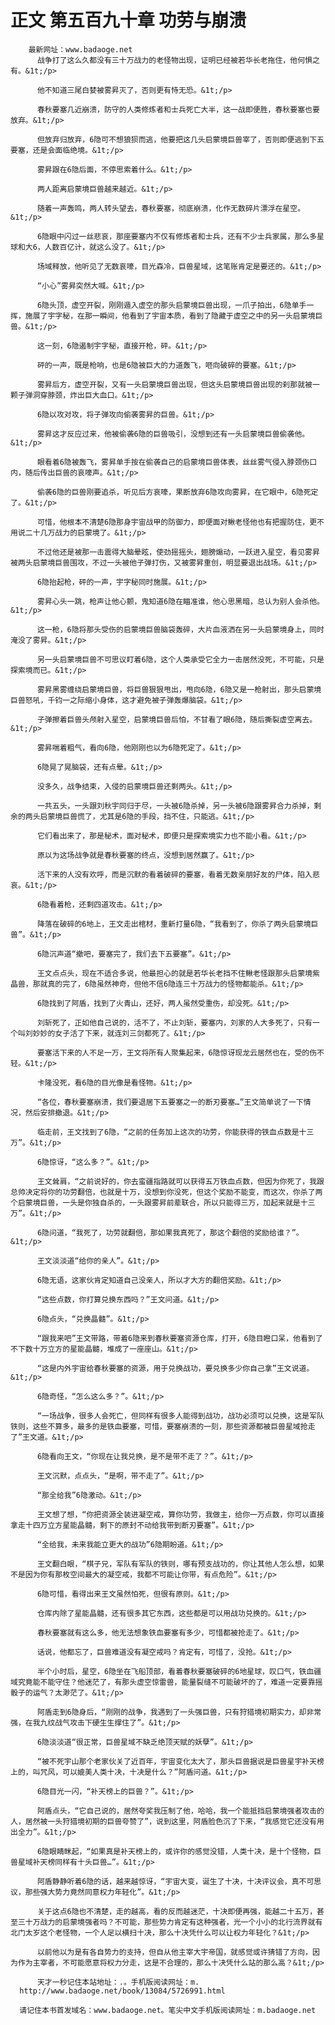 # 正文 第五百九十章 功劳与崩溃
        最新网址：www.badaoge.net
          战争打了这么久都没有三十万战力的老怪物出现，证明已经被若华长老拖住，他何惧之有。&1t;/p>
      
          他不知道三尾白婪被雾昇灭了，否则更有恃无恐。&1t;/p>
      
          春秋要塞几近崩溃，防守的人类修炼者和士兵死亡大半，这一战即便胜，春秋要塞也要放弃。&1t;/p>
      
          但放弃归放弃，6隐可不想狼狈而逃，他要把这几头启蒙境巨兽宰了，否则即便逃到下五要塞，还是会面临绝境。&1t;/p>
      
          雾昇跟在6隐后面，不停思索着什么。&1t;/p>
      
          两人距离启蒙境巨兽越来越近。&1t;/p>
      
          随着一声轰鸣，两人转头望去，春秋要塞，彻底崩溃，化作无数碎片漂浮在星空。&1t;/p>
      
          6隐眼中闪过一丝悲哀，那座要塞内不仅有修炼者和士兵，还有不少士兵家属，那么多星球和大6，人数百亿计，就这么没了。&1t;/p>
      
          场域释放，他听见了无数哀嚎，目光森冷，巨兽星域，这笔账肯定是要还的。&1t;/p>
      
          “小心”雾昇突然大喊。&1t;/p>
      
          6隐头顶，虚空开裂，刚刚遁入虚空的那头启蒙境巨兽出现，一爪子拍出，6隐单手一挥，施展了宇字秘，在那一瞬间，他看到了宇宙本质，看到了隐藏于虚空之中的另一头启蒙境巨兽。&1t;/p>
      
          这一刻，6隐遏制宇字秘，直接开枪，砰。&1t;/p>
      
          砰的一声，既是枪响，也是6隐被巨大的力道轰飞，咂向破碎的要塞。&1t;/p>
      
          雾昇后方，虚空开裂，又有一头启蒙境巨兽出现，但这头启蒙境巨兽出现的刹那就被一颗子弹洞穿脖颈，炸出巨大血口。&1t;/p>
      
          6隐以攻对攻，将子弹攻向偷袭雾昇的巨兽。&1t;/p>
      
          雾昇这才反应过来，他被偷袭6隐的巨兽吸引，没想到还有一头启蒙境巨兽偷袭他。&1t;/p>
      
          眼看着6隐被轰飞，雾昇单手按在偷袭自己的启蒙境巨兽体表，丝丝雾气侵入脖颈伤口内，随后传出巨兽的哀嚎声。&1t;/p>
      
          偷袭6隐的巨兽刚要追杀，听见后方哀嚎，果断放弃6隐攻向雾昇，在它眼中，6隐死定了。&1t;/p>
      
          可惜，他根本不清楚6隐那身宇宙战甲的防御力，即便面对鳅老怪他也有把握防住，更不用说二十几万战力的启蒙境了。&1t;/p>
      
          不过他还是被那一击震得大脑晕眩，使劲摇摇头，翅膀煽动，一跃进入星空，看见雾昇被两头启蒙境巨兽围攻，不过一头被他子弹打伤，又被雾昇重创，明显要退出战场。&1t;/p>
      
          6隐抬起枪，砰的一声，宇字秘同时施展。&1t;/p>
      
          雾昇心头一跳，枪声让他心颤，鬼知道6隐在瞄准谁，他心思黑暗，总认为别人会杀他。&1t;/p>
      
          这一枪，6隐将那头受伤的启蒙境巨兽脑袋轰碎，大片血液洒在另一头启蒙境身上，同时淹没了雾昇。&1t;/p>
      
          另一头启蒙境巨兽不可思议盯着6隐，这个人类承受它全力一击居然没死，不可能，只是探索境而已。&1t;/p>
      
          雾昇黑雾缠绕启蒙境巨兽，将巨兽狠狠甩出，甩向6隐，6隐又是一枪射出，那头启蒙境巨兽怒吼，千钧一之际缩小身体，这才避免被子弹轰爆脑袋。&1t;/p>
      
          子弹擦着巨兽头颅射入星空，启蒙境巨兽后怕，不甘看了眼6隐，随后撕裂虚空离去。&1t;/p>
      
          雾昇喘着粗气，看向6隐，他刚刚也以为6隐死定了。&1t;/p>
      
          6隐晃了晃脑袋，还有点晕。&1t;/p>
      
          没多久，战争结束，入侵的启蒙境巨兽还剩两头。&1t;/p>
      
          一共五头，一头跟刘秋宇同归于尽，一头被6隐杀掉，另一头被6隐跟雾昇合力杀掉，剩余的两头启蒙境巨兽慌了，尤其是6隐的手段，挡不住，只能逃。&1t;/p>
      
          它们看出来了，那是秘术，面对秘术，即便只是探索境实力也不能小看。&1t;/p>
      
          原以为这场战争就是春秋要塞的终点，没想到居然赢了。&1t;/p>
      
          活下来的人没有欢呼，而是沉默的看着破碎的要塞，看着无数亲朋好友的尸体，陷入悲哀。&1t;/p>
      
          6隐看着枪，还剩四道攻击。&1t;/p>
      
          降落在破碎的6地上，王文走出棺材，重新打量6隐，“我看到了，你杀了两头启蒙境巨兽”。&1t;/p>
      
          6隐沉声道“撤吧，要塞完了，我们去下五要塞”。&1t;/p>
      
          王文点点头，现在不适合多说，他最担心的就是若华长老挡不住鳅老怪跟那头启蒙境紫晶兽，那就真的完了，6隐虽然神奇，但他不信6隐连三十万战力的怪物都能杀。&1t;/p>
      
          6隐找到了阿盾，找到了火青山，还好，两人虽然受重伤，却没死。&1t;/p>
      
          刘斩死了，正如他自己说的，活不了，不止刘斩，要塞内，刘家的人大多死了，只有一个叫刘妙妙的女子活了下来，就连刘三剑都死了。&1t;/p>
      
          要塞活下来的人不足一万，王文将所有人聚集起来，6隐惊讶现龙云居然也在，受的伤不轻。&1t;/p>
      
          卡隆没死，看6隐的目光像是看怪物。&1t;/p>
      
          “各位，春秋要塞崩溃，我们要退居下五要塞之一的断刃要塞…”王文简单说了一下情况，然后安排撤退。&1t;/p>
      
          临走前，王文找到了6隐，“之前的任务加上这次的功劳，你能获得的铁血点数是十三万”。&1t;/p>
      
          6隐惊讶，“这么多？”。&1t;/p>
      
          王文耸肩，“之前说好的，你去蛮疆指路就可以获得五万铁血点数，但因为你死了，我跟总帅决定将你的功劳翻倍，也就是十万，没想到你没死，但这个奖励不能变，而这次，你杀了两个启蒙境巨兽，一头是你独自杀的，一头跟雾昇前辈联合，所以只能得三万，加起来就是十三万”。&1t;/p>
      
          6隐问道，“我死了，功劳就翻倍，那如果我真死了，那这个翻倍的奖励给谁？”。&1t;/p>
      
          王文淡淡道“给你的亲人”。&1t;/p>
      
          6隐无语，这家伙肯定知道自己没亲人，所以才大方的翻倍奖励。&1t;/p>
      
          “这些点数，你打算兑换东西吗？”王文问道。&1t;/p>
      
          6隐点头，“兑换晶髓”。&1t;/p>
      
          “跟我来吧”王文带路，带着6隐来到春秋要塞资源仓库，打开，6隐目瞪口呆，他看到了不下数十万立方的星能晶髓，堆成了一座座山。&1t;/p>
      
          “这是内外宇宙给春秋要塞的资源，用于兑换战功，要兑换多少你自己拿”王文说道。&1t;/p>
      
          6隐奇怪，“怎么这么多？”。&1t;/p>
      
          “一场战争，很多人会死亡，但同样有很多人能得到战功，战功必须可以兑换，这是军队铁则，这些不算多，最多的是铁血要塞，可惜，要塞崩溃的一刻，那些资源都被巨兽星域抢走了”王文道。&1t;/p>
      
          6隐看向王文，“你现在让我兑换，是不是带不走了？”。&1t;/p>
      
          王文沉默，点点头，“是啊，带不走了”。&1t;/p>
      
          “那全给我”6隐激动。&1t;/p>
      
          王文想了想，“你把资源全装进凝空戒，算你功劳，我做主，给你一万点数，你可以直接拿走十四万立方星能晶髓，剩下的原封不动给我带到断刃要塞”。&1t;/p>
      
          “全给我，未来我能立更大的战功”6隐期盼道。&1t;/p>
      
          王文翻白眼，“棋子兄，军队有军队的铁则，哪有预支战功的，你让其他人怎么想，如果不是因为你有那枚空间最大的凝空戒，我都不可能让你带，有点危险”。&1t;/p>
      
          6隐可惜，看得出来王文虽然怕死，但很有原则。&1t;/p>
      
          仓库内除了星能晶髓，还有很多其它东西，这些都是可以用战功兑换的。&1t;/p>
      
          春秋要塞就有这么多，他无法想象铁血要塞有多少，可惜都被抢走了。&1t;/p>
      
          话说，他都忘了，巨兽难道没有凝空戒吗？肯定有，可惜了，没抢。&1t;/p>
      
          半个小时后，星空，6隐坐在飞船顶部，看着春秋要塞破碎的6地星球，叹口气，铁血疆域究竟能不能守住？他迷茫了，有那头虚空惊雷兽，能量裂缝不可能破坏的了，难道一定要靠摇骰子的运气？太渺茫了。&1t;/p>
      
          阿盾走到6隐身后，“刚刚的战争，我遇到了一头强巨兽，只有狩猎境初期实力，却非常强，在我九纹战气攻击下硬生生撑住了”。&1t;/p>
      
          6隐淡淡道“很正常，巨兽星域不缺乏绝顶天赋的妖孽”。&1t;/p>
      
          “被不死宇山那个老家伙关了近百年，宇宙变化太大了，那头巨兽据说是巨兽星宇补天榜上的，叫咒风，可以媲美人类十决，十决是什么？”阿盾问道。&1t;/p>
      
          6隐目光一闪，“补天榜上的巨兽？”。&1t;/p>
      
          阿盾点头，“它自己说的，居然夸奖我压制了他，哈哈，我一个能抵挡启蒙境强者攻击的人，居然被一头狩猎境初期的巨兽夸赞了”，说到这里，阿盾脸色沉了下来，“我感觉它还没有用出全力”。&1t;/p>
      
          6隐眼睛眯起，“如果真是补天榜上的，或许你的感觉没错，人类十决，是十个怪物，巨兽星域补天榜同样有十头巨兽…”。&1t;/p>
      
          阿盾静静听着6隐的话，越来越惊讶，“宇宙大变，诞生了十决，十决评议会，真不可思议，那些强大势力竟然同意权力年轻化”。&1t;/p>
      
          关于这点6隐也不清楚，走的越高，看的反而越迷茫，十决即便再强，能越二十五万，甚至三十万战力的启蒙境强者吗？不可能，那些势力肯定有这种强者，光一个小小的北行流界就有北门太岁这个老怪物，一个人足以横扫十决，那么十决凭什么可以让权力年轻化？&1t;/p>
      
          以前他以为是有各自势力的支持，但自从他主宰大宇帝国，就感觉或许猜错了方向，因为作为主宰者，不可能愿意将权力分走，这是不合理的，那么十决凭什么站的那么高？&1t;/p>
      
          天才一秒记住本站地址：.。手机版阅读网址：m.
      http://www.badaoge.net/book/13084/5726991.html
      
      请记住本书首发域名：www.badaoge.net。笔尖中文手机版阅读网址：m.badaoge.net